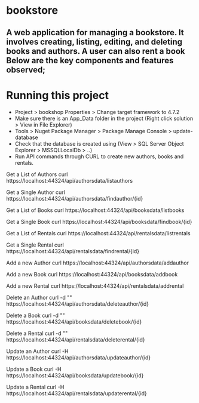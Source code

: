 # bookstore

## A web application for managing a bookstore. It involves creating, listing, editing, and deleting books and authors. A user can also rent a book Below are the key components and features observed;

# Running this project 
- Project > bookshop Properties > Change target framework to 4.7.2
- Make sure there is an App_Data folder in the project (Right click solution > View in File Explorer)
- Tools > Nuget Package Manager > Package Manage Console > update-database
- Check that the database is created using (View > SQL Server Object Explorer > MSSQLLocalDb > ..)
- Run API commands through CURL to create new authors, books and rentals.

Get a List of Authors
curl https://localhost:44324/api/authorsdata/listauthors

Get a Single Author
curl https://localhost:44324/api/authorsdata/findauthor/{id}

Get a List of Books
curl https://localhost:44324/api/booksdata/listbooks

Get a Single Book
curl https://localhost:44324/api/booksdata/findbook/{id}

Get a List of Rentals
curl https://localhost:44324/api/rentalsdata/listrentals

Get a Single Rental
curl https://localhost:44324/api/rentalsdata/findrental/{id}

Add a new Author
curl https://localhost:44324/api/authorsdata/addauthor

Add a new Book
curl https://localhost:44324/api/booksdata/addbook

Add a new Rental
curl https://localhost:44324/api/rentalsdata/addrental

Delete an Author
curl -d "" https://localhost:44324/api/authorsdata/deleteauthor/{id}

Delete a Book
curl -d "" https://localhost:44324/api/booksdata/deletebook/{id}

Delete a Rental
curl -d "" https://localhost:44324/api/rentalsdata/deleterental/{id}

Update an Author
curl -H https://localhost:44324/api/authorsdata/updateauthor/{id}

Update a Book
curl -H https://localhost:44324/api/booksdata/updatebook/{id}

Update a Rental
curl -H https://localhost:44324/api/rentalsdata/updaterental/{id}

